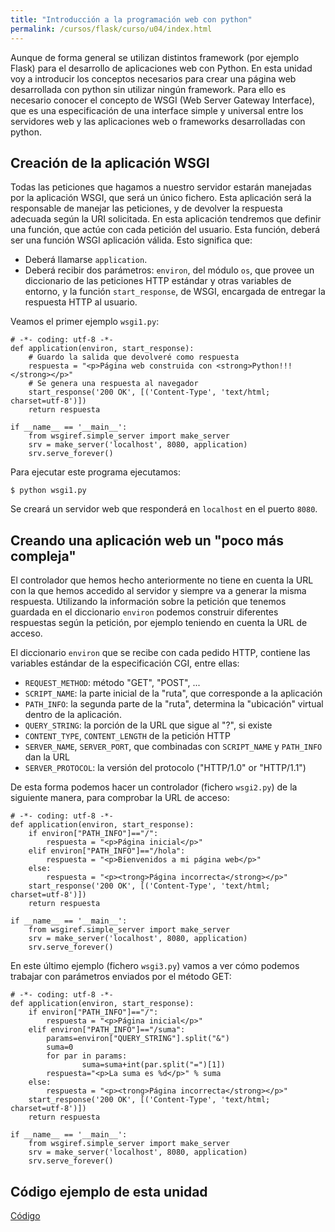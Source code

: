 ```yaml
---
title: "Introducción a la programación web con python"
permalink: /cursos/flask/curso/u04/index.html
---
```


Aunque de forma general se utilizan distintos framework (por ejemplo Flask) para el desarrollo de aplicaciones web con Python. En esta unidad voy a introducir los conceptos necesarios para crear una página web desarrollada con python sin utilizar ningún framework. Para ello es necesario conocer el concepto de WSGI (Web Server Gateway Interface), que es una especificación de una interface simple y universal entre los servidores web y las aplicaciones web o frameworks desarrolladas con python.

## Creación de la aplicación WSGI

Todas las peticiones que hagamos a nuestro servidor estarán manejadas por la aplicación WSGI, que será un único fichero. Esta aplicación será la responsable de manejar las peticiones, y de devolver la respuesta adecuada según la URI solicitada. En esta aplicación tendremos que definir una función, que actúe con cada petición del usuario. Esta función, deberá ser una función WSGI aplicación válida. Esto significa que:

* Deberá llamarse `application`.
* Deberá recibir dos parámetros: `environ`, del módulo `os`, que provee un diccionario de las peticiones HTTP estándar y otras variables de entorno, y la función `start_response`, de WSGI, encargada de entregar la respuesta HTTP al usuario.

Veamos el primer ejemplo `wsgi1.py`:

	# -*- coding: utf-8 -*-
	def application(environ, start_response):
	    # Guardo la salida que devolveré como respuesta
	    respuesta = "<p>Página web construida con <strong>Python!!!</strong></p>"
	    # Se genera una respuesta al navegador 
	    start_response('200 OK', [('Content-Type', 'text/html; charset=utf-8')])
	    return respuesta	

	if __name__ == '__main__':
	    from wsgiref.simple_server import make_server
	    srv = make_server('localhost', 8080, application)
	    srv.serve_forever()

Para ejecutar este programa ejecutamos:

	$ python wsgi1.py

Se creará un servidor web que responderá en `localhost` en el puerto `8080`.

## Creando una aplicación web un "poco más compleja"

El controlador que hemos hecho anteriormente no tiene en cuenta la URL con la que hemos accedido al servidor y siempre va a generar la misma respuesta. Utilizando la información sobre la petición que tenemos guardada en el diccionario `environ` podemos construir diferentes respuestas según la petición, por ejemplo teniendo en cuenta la URL de acceso.

El diccionario `environ` que se recibe con cada pedido HTTP, contiene las variables estándar de la especificación CGI, entre ellas:

* `REQUEST_METHOD`: método "GET", "POST", ...
* `SCRIPT_NAME`: la parte inicial de la "ruta", que corresponde a la aplicación
* `PATH_INFO`: la segunda parte de la "ruta", determina la "ubicación" virtual dentro de la aplicación.
* `QUERY_STRING`: la porción de la URL que sigue al "?", si existe
* `CONTENT_TYPE`, `CONTENT_LENGTH` de la petición HTTP
* `SERVER_NAME`, `SERVER_PORT`, que combinadas con `SCRIPT_NAME` y `PATH_INFO` dan la URL
* `SERVER_PROTOCOL`: la versión del protocolo ("HTTP/1.0" or "HTTP/1.1")

De esta forma podemos hacer un controlador (fichero `wsgi2.py`) de la siguiente manera, para comprobar la URL de acceso:

	# -*- coding: utf-8 -*-
	def application(environ, start_response):
	    if environ["PATH_INFO"]=="/":
	        respuesta = "<p>Página inicial</p>"
	    elif environ["PATH_INFO"]=="/hola":
	        respuesta = "<p>Bienvenidos a mi página web</p>"
	    else:
	        respuesta = "<p><trong>Página incorrecta</strong></p>"
	    start_response('200 OK', [('Content-Type', 'text/html; charset=utf-8')])
	    return respuesta	

	if __name__ == '__main__':
	    from wsgiref.simple_server import make_server
	    srv = make_server('localhost', 8080, application)
	    srv.serve_forever()

En este último ejemplo (fichero `wsgi3.py`) vamos a ver cómo podemos trabajar con parámetros enviados por el método GET:

	# -*- coding: utf-8 -*-
	def application(environ, start_response):
	    if environ["PATH_INFO"]=="/":
	        respuesta = "<p>Página inicial</p>"
	    elif environ["PATH_INFO"]=="/suma":
	        params=environ["QUERY_STRING"].split("&")
	        suma=0
	        for par in params:
	                suma=suma+int(par.split("=")[1])
	        respuesta="<p>La suma es %d</p>" % suma
	    else:
	        respuesta = "<p><trong>Página incorrecta</strong></p>"
	    start_response('200 OK', [('Content-Type', 'text/html; charset=utf-8')])
	    return respuesta	

	if __name__ == '__main__':
	    from wsgiref.simple_server import make_server
	    srv = make_server('localhost', 8080, application)
	    srv.serve_forever()

## Código ejemplo de esta unidad

[Código](https://github.com/josedom24/curso_flask/tree/master/ejemplos/u4)